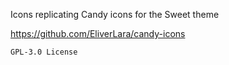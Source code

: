 Icons replicating Candy icons for the Sweet theme

https://github.com/EliverLara/candy-icons

`GPL-3.0 License`
